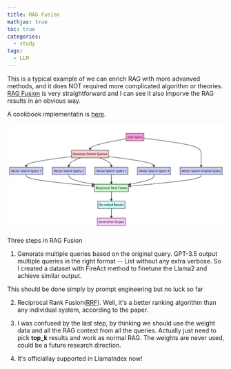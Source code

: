 ```yaml
---
title: RAG Fusion
mathjax: true
toc: true
categories:
  - study
tags:
  - LLM
---
```


This is a typical example of we can enrich RAG with more advanved methods, and it does NOT required more complicated algorithm or theories. [RAG Fusion](https://towardsdatascience.com/forget-rag-the-future-is-rag-fusion-1147298d8ad1) is very straightforward and I can see it also imporve the RAG results in an obvious way. 

A cookbook implementatin is [here](https://github.com/anyscale/endpoint-cookbook/blob/main/App_RAG_Fusion.ipynb).

![Alt text](/assets/images/23-10-25-LLM-RAG-Fusion_files/RAGFusion.png)

Three steps in RAG Fusion

1. Generate multiple queries based on the original query. GPT-3.5 output multiple queries in the right format -- List without any extra verbose. So I created a dataset with FireAct method to finetune the Llama2 and achieve similar output.  

This should be done simply by prompt engineering but no luck so far

2. Reciprocal Rank Fusion([RRF](https://plg.uwaterloo.ca/~gvcormac/cormacksigir09-rrf.pdf)). Well, it's a better ranking algorithm than any individual system, according to the paper.

3. I was confused by the last step, by thinking we should use the weight data and all the RAG context from all the queries. Actually just need to pick **top_k** results and work as normal RAG. The weights are never used, could be a future research direction. 

4. It's officiallay supported in LlamaIndex now! 


